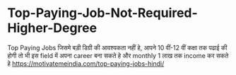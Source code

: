# Top-Paying-Job-Not-Required-Higher-Degree
Top Paying Jobs जिसमे बड़ी डिग्री की आवश्यकता नहीं हे, आपने 10 वीं-12 वीं कक्षा तक पढाई की होगी तो भी इस field में अपना career बना सकते हे और monthly 1 लाख तक income कर सकते हे https://motivatemeindia.com/top-paying-jobs-hindi/
